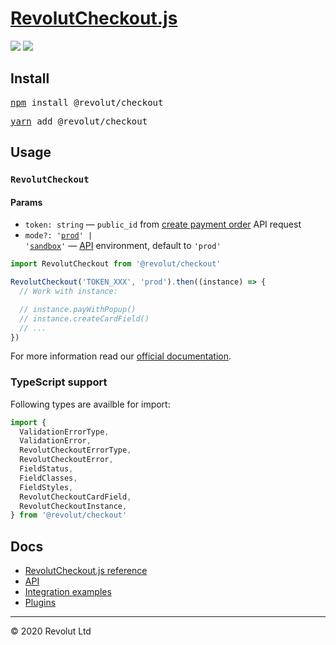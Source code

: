 # [RevolutCheckout.js](https://developer.revolut.com/docs/merchant-api/#revolutcheckout-js-reference)

[![](https://flat.badgen.net/npm/v/@revolut/checkout)](https://www.npmjs.com/package/@revolut/checkout) [![](https://flat.badgen.net/bundlephobia/minzip/@revolut/checkout)](https://bundlephobia.com/result?p=@revolut/checkout)

## Install

<pre>
<a href="https://www.npmjs.com">npm</a> install @revolut/checkout
</pre>

<pre>
<a href="https://yarnpkg.com">yarn</a> add @revolut/checkout
</pre>

## Usage

### `RevolutCheckout`

#### Params

- `token: string` — `public_id` from [create payment order](https://developer.revolut.com/docs/merchant-api/#api-api-order-object-create-payment-order) API request
- <code>mode?: '<a href="https://business.revolut.com">prod</a>' | '<a href="https://sandbox-business.revolut.com">sandbox</a>'</code> — [API](https://developer.revolut.com/docs/merchant-api/#api) environment, default to `'prod'`

```js
import RevolutCheckout from '@revolut/checkout'

RevolutCheckout('TOKEN_XXX', 'prod').then((instance) => {
  // Work with instance:

  // instance.payWithPopup()
  // instance.createCardField()
  // ...
})
```

For more information read our [official documentation](https://developer.revolut.com/docs/merchant-api/#revolutcheckout-js-reference).


### TypeScript support

Following types are availble for import:

```ts
import {
  ValidationErrorType,
  ValidationError,
  RevolutCheckoutErrorType,
  RevolutCheckoutError,
  FieldStatus,
  FieldClasses,
  FieldStyles,
  RevolutCheckoutCardField,
  RevolutCheckoutInstance,
} from '@revolut/checkout'
```

## Docs

- [RevolutCheckout.js reference](https://developer.revolut.com/docs/merchant-api/#revolutcheckout-js-reference)
- [API](https://developer.revolut.com/docs/merchant-api/#api)
- [Integration examples](https://developer.revolut.com/docs/merchant-api/#integration-examples)
- [Plugins](https://developer.revolut.com/docs/merchant-api/#plugins)

---
© 2020 Revolut Ltd

